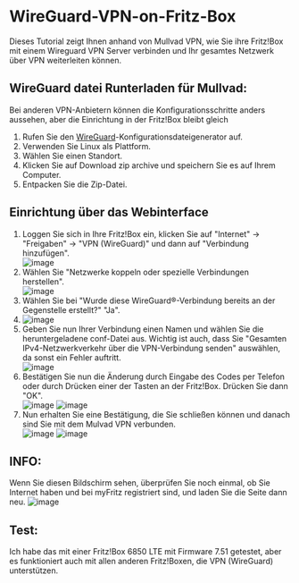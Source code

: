 # WireGuard-VPN-on-Fritz-Box
Dieses Tutorial zeigt Ihnen anhand von Mullvad VPN, wie Sie ihre Fritz!Box mit einem Wireguard VPN Server verbinden und Ihr gesamtes Netzwerk über VPN weiterleiten können.

## WireGuard datei Runterladen für Mullvad:
Bei anderen VPN-Anbietern können die Konfigurationsschritte anders aussehen, aber die Einrichtung in der Fritz!Box bleibt gleich

1. Rufen Sie den [WireGuard](https://mullvad.net/de/account/wireguard-config)-Konfigurationsdateigenerator auf.
2. Verwenden Sie Linux als Plattform.<br>
3. Wählen Sie einen Standort.<br>
4. Klicken Sie auf Download zip archive und speichern Sie es auf Ihrem Computer.<br>
5. Entpacken Sie die Zip-Datei.<br>

## Einrichtung über das Webinterface
1. Loggen Sie sich in Ihre Fritz!Box ein, klicken Sie auf "Internet" -> "Freigaben" -> "VPN (WireGuard)" und dann auf "Verbindung hinzufügen".<br>
![image](https://user-images.githubusercontent.com/79027536/236585140-d8b9c2cd-e3c3-4bc2-94ea-0cba7bc1cf64.png)
2. Wählen Sie "Netzwerke koppeln oder spezielle Verbindungen herstellen".<br>
![image](https://user-images.githubusercontent.com/79027536/236585133-28169091-ddd8-4581-8f70-147a09de3fbf.png)
3. Wählen Sie bei "Wurde diese WireGuard®-Verbindung bereits an der Gegenstelle erstellt?" "Ja".<br>
4. ![image](https://user-images.githubusercontent.com/79027536/236585115-43c4f096-f2b8-4959-91f0-32b2cbcfb123.png)
5. Geben Sie nun Ihrer Verbindung einen Namen und wählen Sie die heruntergeladene conf-Datei aus. Wichtig ist auch, dass Sie "Gesamten IPv4-Netzwerkverkehr über die VPN-Verbindung senden" auswählen, da sonst ein Fehler auftritt.<br>
![image](https://user-images.githubusercontent.com/79027536/236585105-c8f2e171-63eb-474a-b3f7-b272099fe516.png)
5. Bestätigen Sie nun die Änderung durch Eingabe des Codes per Telefon oder durch Drücken einer der Tasten an der Fritz!Box. Drücken Sie dann "OK". <br>
![image](https://user-images.githubusercontent.com/79027536/236585085-a4660d8a-7c49-4145-93cd-f289c1289c7b.png)
![image](https://user-images.githubusercontent.com/79027536/236585092-defaec3a-8e59-42b2-bfaf-c381f4445f8f.png)
6. Nun erhalten Sie eine Bestätigung, die Sie schließen können und danach sind Sie mit dem Mulvad VPN verbunden.<br>
![image](https://user-images.githubusercontent.com/79027536/236585074-9e301c4d-70e4-452d-836f-25a8d1ef8094.png)
![image](https://user-images.githubusercontent.com/79027536/236586374-39ffffc1-07af-400d-a658-c3aaf6d70aa2.png)

## INFO:
Wenn Sie diesen Bildschirm sehen, überprüfen Sie noch einmal, ob Sie Internet haben und bei myFritz registriert sind, und laden Sie die Seite dann neu.
![image](https://user-images.githubusercontent.com/79027536/236620526-502ce7ba-0468-499b-b19f-8de2d2e8803a.png)




## Test:
Ich habe das mit einer Fritz!Box 6850 LTE mit Firmware 7.51 getestet, aber es funktioniert auch mit allen anderen Fritz!Boxen, die VPN (WireGuard) unterstützen.
